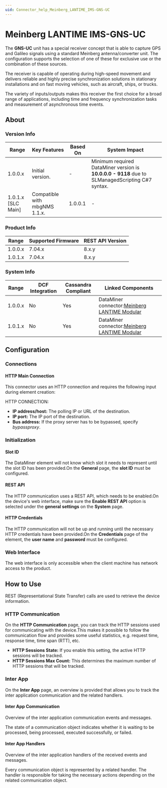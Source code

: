 ```yaml
---
uid: Connector_help_Meinberg_LANTIME_IMS-GNS-UC
---
```


# Meinberg LANTIME IMS-GNS-UC

The **GNS-UC** unit has a special receiver concept that is able to capture GPS and Galileo signals using a standard Meinberg antenna/converter unit. The configuration supports the selection of one of these for exclusive use or the combination of these sources.

The receiver is capable of operating during high-speed movement and delivers reliable and highly precise synchronization solutions in stationary installations and on fast moving vehicles, such as aircraft, ships, or trucks.

The variety of inputs/outputs makes this receiver the first choice for a broad range of applications, including time and frequency synchronization tasks and measurement of asynchronous time events.

## About

### Version Info

| **Range**            | **Key Features**              | **Based On** | **System Impact**                                                                               |
|----------------------|-------------------------------|--------------|-------------------------------------------------------------------------------------------------|
| 1.0.0.x              | Initial version.              | \-           | Minimum required DataMiner version is **10.0.0.0 - 9118** due to SLManagedScripting C#7 syntax. |
| 1.0.1.x \[SLC Main\] | Compatible with mbgNMS 1.1.x. | 1.0.0.1      | \-                                                                                              |

### Product Info

| **Range** | **Supported Firmware** | **REST API Version** |
|-----------|------------------------|----------------------|
| 1.0.0.x   | 7.04.x                 | 8.x.y                |
| 1.0.1.x   | 7.04.x                 | 8.x.y                |

### System Info

| **Range** | **DCF Integration** | **Cassandra Compliant** | **Linked Components**                                                                            |
|-----------|---------------------|-------------------------|--------------------------------------------------------------------------------------------------|
| 1.0.0.x   | No                  | Yes                     | DataMiner connector:[Meinberg LANTIME Modular](xref:Connector_help_Meinberg_LANTIME_Modular) |
| 1.0.1.x   | No                  | Yes                     | DataMiner connector:[Meinberg LANTIME Modular](xref:Connector_help_Meinberg_LANTIME_Modular) |

## Configuration

### Connections

#### HTTP Main Connection

This connector uses an HTTP connection and requires the following input during element creation:

HTTP CONNECTION:

- **IP address/host:** The polling IP or URL of the destination.
- **IP port:** The IP port of the destination.
- **Bus address:** If the proxy server has to be bypassed, specify *bypassproxy*.

### Initialization

#### Slot ID

The DataMiner element will not know which slot it needs to represent until the slot ID has been provided.On the **General** page, the **slot ID** must be configured.

#### REST API

The HTTP communication uses a REST API, which needs to be enabled.On the device's web interface, make sure the **Enable REST API** option is selected under the **general settings** on the **System** page.

#### HTTP Credentials

The HTTP communication will not be up and running until the necessary HTTP credentials have been provided.On the **Credentials** page of the element, the **user name** and **password** must be configured.

### Web Interface

The web interface is only accessible when the client machine has network access to the product.

## How to Use

REST (Representational State Transfer) calls are used to retrieve the device information.

### HTTP Communication

On the **HTTP Communication** page, you can track the HTTP sessions used for communicating with the device.This makes it possible to follow the communication flow and provides some useful statistics, e.g. request time, response time, time span (RTT), etc.

- **HTTP Sessions State:** If you enable this setting, the active HTTP sessions will be tracked.
- **HTTP Sessions Max Count:** This determines the maximum number of HTTP sessions that will be tracked.

### Inter App

On the **Inter App** page, an overview is provided that allows you to track the inter application communication and the related handlers.

#### Inter App Communication

Overview of the inter application communication events and messages.

The state of a communication object indicates whether it is waiting to be processed, being processed, executed successfully, or failed.

#### Inter App Handlers

Overview of the inter application handlers of the received events and messages.

Every communication object is represented by a related handler. The handler is responsible for taking the necessary actions depending on the related communication object.
